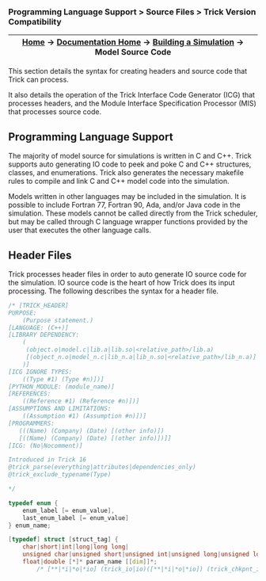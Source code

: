 ### Programming Language Support > Source Files > Trick Version Compatibility

| [Home](/trick) → [Documentation Home](../Documentation-Home) → [Building a Simulation](Building-a-Simulation) → Model Source Code |
|------------------------------------------------------------------|

This section details the syntax for creating headers and source code that Trick can process.

It also details the operation of the Trick Interface Code Generator (ICG) that processes headers, and the Module Interface Specification Processor (MIS) that processes source code.

## Programming Language Support

The majority of model source for simulations is written in C and C++. Trick supports auto generating IO code to peek and poke C and C++ structures, classes, and enumerations. Trick also generates the necessary makefile rules to compile and link C and C++ model code into the simulation.

Models written in other languages may be included in the simulation. It is possible to include Fortran 77, Fortran 90, Ada, and/or Java code in the simulation. These models cannot be called directly from the Trick scheduler, but may be called through C language wrapper functions provided by the user that executes the other language calls.

## Header Files

Trick processes header files in order to auto generate IO source code for the simulation. IO source code is the heart of how Trick does its input processing. The following describes the syntax for a header file.

```C++
/* [TRICK_HEADER]
PURPOSE:
    (Purpose statement.)
[LANGUAGE: (C++)]
[LIBRARY DEPENDENCY:
    (
     (object.o|model.c|lib.a|lib.so|<relative_path>/lib.a)
     [(object_n.o|model_n.c|lib_n.a|lib_n.so|<relative_path>/lib_n.a)]
    )]
[ICG IGNORE TYPES:
    ((Type #1) (Type #n)])]
[PYTHON_MODULE: (module_name)]
[REFERENCES:
    ((Reference #1) (Reference #n)])]
[ASSUMPTIONS AND LIMITATIONS:
    ((Assumption #1) (Assumption #n)])]
[PROGRAMMERS:
   (((Name) (Company) (Date) [(other info)])
   [((Name) (Company) (Date) [(other info)])]]
[ICG: (No|Nocomment)]

Introduced in Trick 16
@trick_parse(everything|attributes|dependencies_only)
@trick_exclude_typename(Type)

*/

typedef enum {
    enum_label [= enum_value],
    last_enum_label [= enum_value]
} enum_name;

[typedef] struct [struct_tag] {
    char|short|int|long|long long|
    unsigned char|unsigned short|unsigned int|unsigned long|unsigned long long|
    float|double [*]* param_name [[dim]]*;
        /* [**|*i|*o|*io] (trick_io|io)([**|*i|*o|*io]) (trick_chkpnt_io|cio)([
